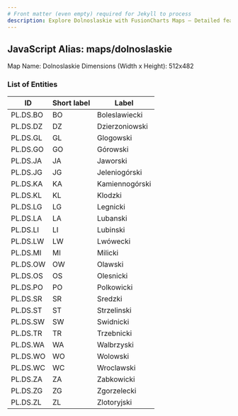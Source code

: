 ```yaml
---
# Front matter (even empty) required for Jekyll to process
description: Explore Dolnoslaskie with FusionCharts Maps – Detailed features for seamless integration. Try now & enhance your data visualization today! 
---
```


## JavaScript Alias: maps/dolnoslaskie

Map Name: Dolnoslaskie
Dimensions (Width x Height): 512x482





### List of Entities

ID | Short label | Label
---|---|---|
PL.DS.BO|BO|Boleslawiecki
PL.DS.DZ|DZ|Dzierzoniowski
PL.DS.GL|GL|Glogowski
PL.DS.GO|GO|Górowski
PL.DS.JA|JA|Jaworski
PL.DS.JG|JG|Jeleniogórski
PL.DS.KA|KA|Kamiennogórski
PL.DS.KL|KL|Klodzki
PL.DS.LG|LG|Legnicki
PL.DS.LA|LA|Lubanski
PL.DS.LI|LI|Lubinski
PL.DS.LW|LW|Lwówecki
PL.DS.MI|MI|Milicki
PL.DS.OW|OW|Olawski
PL.DS.OS|OS|Olesnicki
PL.DS.PO|PO|Polkowicki
PL.DS.SR|SR|Sredzki
PL.DS.ST|ST|Strzelinski
PL.DS.SW|SW|Swidnicki
PL.DS.TR|TR|Trzebnicki
PL.DS.WA|WA|Walbrzyski
PL.DS.WO|WO|Wolowski
PL.DS.WC|WC|Wroclawski
PL.DS.ZA|ZA|Zabkowicki
PL.DS.ZG|ZG|Zgorzelecki
PL.DS.ZL|ZL|Zlotoryjski

